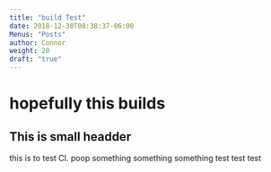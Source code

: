 ```yaml
---
title: "build Test"
date: 2018-12-30T08:38:37-06:00
Menus: "Posts"
author: Connor
weight: 20
draft: "true"
---
```


hopefully this builds
====================

## This is small headder

this is to test CI. poop
something something something
test
test
test

[comment]: <> (This is a comment, it will not be included)
[comment]: <> (in  the output file unless you use it in)
[comment]: <> (a reference style link.)
